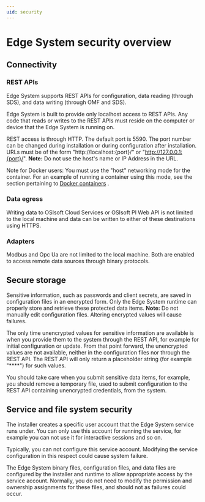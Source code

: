 ```yaml
---
uid: security
---
```

# Edge System security overview

## Connectivity
### REST APIs
Edge System supports REST APIs for configuration, data reading (through SDS), and data writing (through OMF and SDS). 

Edge System is built to provide only localhost access to REST APIs. Any code that reads or writes to the REST APIs must reside on the computer or device that the Edge System is running on. 

REST access is through HTTP. The default port is 5590. The port number can be changed during installation or during configuration after installation. URLs must be of the form "http://localhost:{port}/" or "http://127.0.0.1:{port}/". **Note:** Do not use the host's name or IP Address in the URL.

Note for Docker users: You must use the "host" networking mode for the container. For an example of running a container using this mode, see the section pertaining to [Docker containers](xref:edgeDocker) .

### Data egress
Writing data to OSIsoft Cloud Services or OSIsoft PI Web API is not limited to the local machine and data can be written to either of these destinations using HTTPS.

### Adapters
Modbus and Opc Ua are not limited to the local machine. Both are enabled to access remote data sources through binary protocols.

## Secure storage
Sensitive information, such as passwords and client secrets, are saved in configuration files in an encrypted form. Only the Edge System runtime can properly store and retrieve these protected data items. **Note:** Do not manually edit configuration files. Altering encrypted values will cause failures.

The only time unencrypted values for sensitive information are available is when you provide them to the system through the REST API, for example for initial configuration or update. From that point forward, the unencrypted values are not available, neither in the configuration files nor through the REST API. The REST API will only return a placeholder string (for example "****") for such values.

You should take care when you submit sensitive data items, for example, you should remove a temporary file, used to submit configuration to the REST API containing unencrypted credentials, from the system.

## Service and file system security

The installer creates a specific user account that the Edge System service runs under. You can only use this account for running the service, for example you can not use it for interactive sessions and so on. 

Typically, you can not configure this service account. Modifying the service configuration in this respect could cause system failure.

The Edge System binary files, configuration files, and data files are configured by the installer and runtime to allow appropriate access by the service account. Normally, you do not need to modify the permission and ownership assignments for these files, and should not as failures could occur.
 





